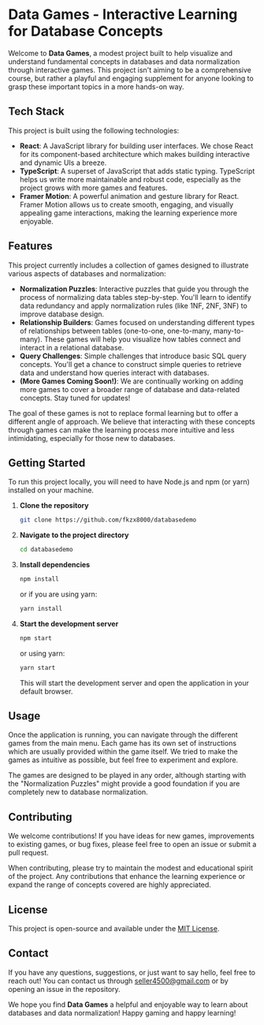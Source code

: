 # Data Games - Interactive Learning for Database Concepts

Welcome to **Data Games**, a modest project built to help visualize and understand fundamental concepts in databases and data normalization through interactive games. This project isn't aiming to be a comprehensive course, but rather a playful and engaging supplement for anyone looking to grasp these important topics in a more hands-on way.

## Tech Stack

This project is built using the following technologies:

- **React**: A JavaScript library for building user interfaces. We chose React for its component-based architecture which makes building interactive and dynamic UIs a breeze.
- **TypeScript**: A superset of JavaScript that adds static typing. TypeScript helps us write more maintainable and robust code, especially as the project grows with more games and features.
- **Framer Motion**: A powerful animation and gesture library for React. Framer Motion allows us to create smooth, engaging, and visually appealing game interactions, making the learning experience more enjoyable.

## Features

This project currently includes a collection of games designed to illustrate various aspects of databases and normalization:

- **Normalization Puzzles**: Interactive puzzles that guide you through the process of normalizing data tables step-by-step. You'll learn to identify data redundancy and apply normalization rules (like 1NF, 2NF, 3NF) to improve database design.
- **Relationship Builders**: Games focused on understanding different types of relationships between tables (one-to-one, one-to-many, many-to-many). These games will help you visualize how tables connect and interact in a relational database.
- **Query Challenges**: Simple challenges that introduce basic SQL query concepts. You'll get a chance to construct simple queries to retrieve data and understand how queries interact with databases.
- **(More Games Coming Soon\!)**: We are continually working on adding more games to cover a broader range of database and data-related concepts. Stay tuned for updates\!

The goal of these games is not to replace formal learning but to offer a different angle of approach. We believe that interacting with these concepts through games can make the learning process more intuitive and less intimidating, especially for those new to databases.

## Getting Started

To run this project locally, you will need to have Node.js and npm (or yarn) installed on your machine.

1.  **Clone the repository**

    ```bash
    git clone https://github.com/fkzx8000/databasedemo
    ```

2.  **Navigate to the project directory**

    ```bash
    cd databasedemo
    ```

3.  **Install dependencies**

    ```bash
    npm install
    ```

    or if you are using yarn:

    ```bash
    yarn install
    ```

4.  **Start the development server**

    ```bash
    npm start
    ```

    or using yarn:

    ```bash
    yarn start
    ```

    This will start the development server and open the application in your default browser.

## Usage

Once the application is running, you can navigate through the different games from the main menu. Each game has its own set of instructions which are usually provided within the game itself. We tried to make the games as intuitive as possible, but feel free to experiment and explore.

The games are designed to be played in any order, although starting with the "Normalization Puzzles" might provide a good foundation if you are completely new to database normalization.

## Contributing

We welcome contributions\! If you have ideas for new games, improvements to existing games, or bug fixes, please feel free to open an issue or submit a pull request.

When contributing, please try to maintain the modest and educational spirit of the project. Any contributions that enhance the learning experience or expand the range of concepts covered are highly appreciated.

## License

This project is open-source and available under the [MIT License](https://www.google.com/url?sa=E&source=gmail&q=LICENSE).

## Contact

If you have any questions, suggestions, or just want to say hello, feel free to reach out\! You can contact us through [seller4500@gmail.com](mailto:seller4500@gmail.com) or by opening an issue in the repository.

We hope you find **Data Games** a helpful and enjoyable way to learn about databases and data normalization\! Happy gaming and happy learning\!

